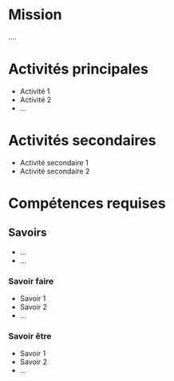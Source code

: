 # Mission

....


#  Activités principales

- Activité 1
- Activité 2
- ...


#  Activités secondaires

- Activité secondaire 1
- Activité secondaire 2

# Compétences requises

## Savoirs

- ...
- ...


### Savoir faire

- Savoir 1
- Savoir 2
- ...

### Savoir être

- Savoir 1
- Savoir 2
- ...
